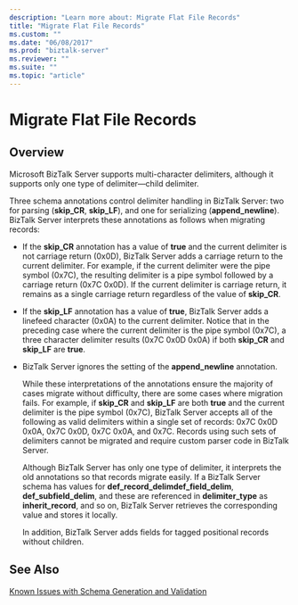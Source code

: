 ```yaml
---
description: "Learn more about: Migrate Flat File Records"
title: "Migrate Flat File Records"
ms.custom: ""
ms.date: "06/08/2017"
ms.prod: "biztalk-server"
ms.reviewer: ""
ms.suite: ""
ms.topic: "article"
---
```

# Migrate Flat File Records

## Overview
Microsoft BizTalk Server supports multi-character delimiters, although it supports only one type of delimiter—child delimiter. 
  
 Three schema annotations control delimiter handling in BizTalk Server: two for parsing (**skip_CR**, **skip_LF**), and one for serializing (**append_newline**). BizTalk Server interprets these annotations as follows when migrating records:  
  
- If the **skip_CR** annotation has a value of **true** and the current delimiter is not carriage return (0x0D), BizTalk Server adds a carriage return to the current delimiter. For example, if the current delimiter were the pipe symbol (0x7C), the resulting delimiter is a pipe symbol followed by a carriage return (0x7C 0x0D). If the current delimiter is carriage return, it remains as a single carriage return regardless of the value of **skip_CR**.  
  
- If the **skip_LF** annotation has a value of **true**, BizTalk Server adds a linefeed character (0x0A) to the current delimiter. Notice that in the preceding case where the current delimiter is the pipe symbol (0x7C), a three character delimiter results (0x7C 0x0D 0x0A) if both **skip_CR** and **skip_LF** are **true**.  
  
- BizTalk Server ignores the setting of the **append_newline** annotation.  
  
  While these interpretations of the annotations ensure the majority of cases migrate without difficulty, there are some cases where migration fails. For example, if **skip_CR** and **skip_LF** are both **true** and the current delimiter is the pipe symbol (0x7C), BizTalk Server accepts all of the following as valid delimiters within a single set of records: 0x7C 0x0D 0x0A, 0x7C 0x0D, 0x7C 0x0A, and 0x7C. Records using such sets of delimiters cannot be migrated and require custom parser code in BizTalk Server.  
  
  Although BizTalk Server has only one type of delimiter, it interprets the old annotations so that records migrate easily. If a BizTalk Server schema has values for **def_record_delimdef_field_delim**, **def_subfield_delim**, and these are referenced in **delimiter_type** as **inherit_record**, and so on, BizTalk Server retrieves the corresponding value and stores it locally.  
  
  In addition, BizTalk Server adds fields for tagged positional records without children.  
  
## See Also  
 [Known Issues with Schema Generation and Validation](../core/known-issues-with-schema-generation-and-validation.md)
